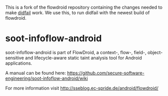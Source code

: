 This is a fork of the flowdroid repository containing the changes needed to make [didfail](http://www.cs.cmu.edu/~wklieber/didfail/) work.
We use this, to run didfail with the newest build of flowdroid.

soot-infoflow-android
=====================
soot-infoflow-android is part of FlowDroid, a context-, flow-, field-, object-sensitive and lifecycle-aware static taint analysis tool for Android applications.

A manual can be found here: https://github.com/secure-software-engineering/soot-infoflow-android/wiki

For more information visit http://sseblog.ec-spride.de/android/flowdroid/
